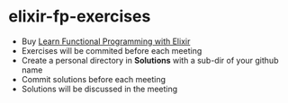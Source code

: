 # elixir-fp-exercises

* Buy [Learn Functional Programming with Elixir](https://pragprog.com/book/cdc-elixir/learn-functional-programming-with-elixir)
* Exercises will be commited before each meeting
* Create a personal directory in **Solutions** with a sub-dir of your github name
* Commit solutions before each meeting
* Solutions will be discussed in the meeting
